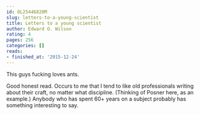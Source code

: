 ```yaml
---
id: OL25446820M
slug: letters-to-a-young-scientist
title: Letters to a young scientist
author: Edward O. Wilson
rating: 4
pages: 256
categories: []
reads:
- finished_at: '2015-12-24'
---
```

This guys fucking loves ants.

Good honest read. Occurs to me that I tend to like old professionals writing about their craft, no matter what discipline. (Thinking of Posner here, as an example.) Anybody who has spent 60+ years on a subject probably has something interesting to say.
